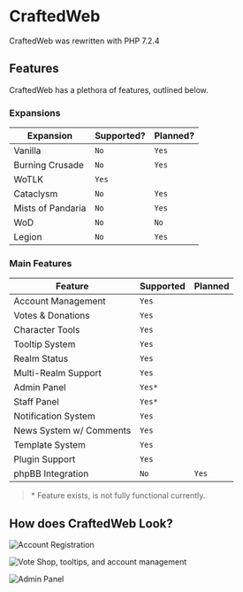 # CraftedWeb

CraftedWeb was rewritten with PHP 7.2.4

## Features

CraftedWeb has a plethora of features, outlined below.

### Expansions
|Expansion			| Supported?                    | Planned?                   |
|------------------|-------------------------------|----------------------------|
|Vanilla           |`No`            				| `Yes`          				|
|Burning Crusade   |`No`            				| `Yes`         					|
|WoTLK             |`Yes`							|							|
|Cataclysm         |`No`							|`Yes`							|
|Mists of Pandaria |`No`							|	`Yes`						|
|WoD               |`No`							|`No`						|
|Legion            |`No`							|		`Yes`					|

### Main Features
| Feature				| Supported	| Planned	|
|-----------------------|-----------|-----------|
| Account Management	|`Yes` 		|			|
| Votes & Donations		|`Yes`		|			|
| Character Tools		|`Yes`		|			|
| Tooltip System		|`Yes`		|			|
| Realm Status			|`Yes`		|			|
| Multi-Realm Support	|`Yes`		|			|
| Admin Panel			|`Yes*`		|		|
| Staff Panel			|`Yes*`		|		|
| Notification System	|`Yes`		|			|
| News System w/ Comments|`Yes`		|			|
| Template System		|`Yes`		|			|
| Plugin Support		|`Yes`		|			|
| phpBB Integration		|`No`	|	`Yes`		|
> \* Feature exists, is not fully functional currently.

## How does CraftedWeb Look?
![Account Registration](https://i.imgur.com/XlPfzAo.jpg)

![Vote Shop, tooltips, and account management](https://i.imgur.com/dakZszR.jpg)

![Admin Panel](https://i.imgur.com/SuxVotP.jpg)
